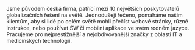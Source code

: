 Jsme původem česká firma, patřící mezi 10 největších poskytovatelů globalizačních řešení na světě. Jednodušeji řečeno, pomáháme našim klientům, aby si lidé po celém světě mohli přečíst webové stránky, různé instrukce, nebo používat SW či mobilní aplikace ve svém rodném jazyce. Pracujeme pro nejprestižnější a nejobdivovanější značky z oblasti IT a medicínských technologií.